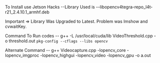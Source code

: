 To Install use Jetson Hacks
--Library Used is 
--libopencv4tegra-repo_l4t-r21_2.4.10.1_armhf.deb

Important =>
	Library Was Upgraded to Latest.
	Problem was Imshow and cvwaitKey.

Command To Run codes -- 
g++ -L /usr/local/cuda/lib VideoThreshold.cpp -o threshold.out `pkg-config --cflags --libs opencv`

Alternate Command --
g++ Videocapture.cpp -lopencv_core -lopencv_imgproc -lopencv_highgui -lopencv_video -lopencv_gpu -o a.out
